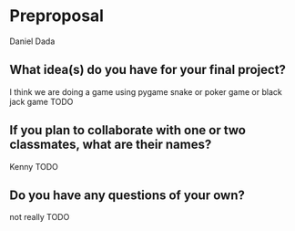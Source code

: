 # Preproposal
Daniel Dada
## What idea(s) do you have for your final project?

I think we are doing a game using pygame snake or poker game or black jack game
TODO

## If you plan to collaborate with one or two classmates, what are their names?

Kenny 
TODO

## Do you have any questions of your own?
not really
TODO
